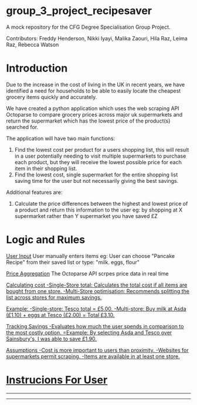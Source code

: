 

# group_3_project_recipesaver
A mock repository for the CFG Degree Specialisation Group Project.

Contributors:
Freddy Henderson,
Nikki Iyayi,
Malika Zaouri,
Hila Raz,
Leima Raz,
Rebecca Watson

# Introduction

Due to the increase in the cost of living in the UK in recent years, we have identified a need for households to be able to easily locate the cheapest grocery items quickly and accurately.

We have created a python application which uses the web scraping API Octoparse to compare grocery prices across major uk supermarkets and return the supermarket which has the lowest price of the product(s) searched for.

The application will have two main functions: 

1) Find the lowest cost per product for a users shopping list, this will result in a user potentially needing to visit multiple supermarkets to purchase each product, but they will receive the lowest possible price for each item in their shopping list.
2) Find the lowest cost, single supermarket for the entire shopping list saving time for the user but not necessarily giving the best savings.

Additional features are:

1) Calculate the price differences between the highest and lowest price of a product and return this information to the user eg: by shopping at X supermarket rather than Y supermarket you have saved £Z

# Logic and Rules

<u>User Input</u>
User manually enters items eg:
User can choose "Pancake Recipe" from their saved list or type: "milk. eggs, flour"

<u>Price Aggregation</u>
The Octoparse API scrpes price data in real time

<u>Calculating cost<u>
-Single-Store total: Calculates the total cost if all items are bought from one store.
-Multi-Store optimisation: Recommends splitting the list across stores for maximum savings.

Example:
-Single-store: Tesco total = £5.00.
-Multi-store: Buy milk at Asda (£1.10) + eggs at Tesco (£2.00) = Total £3.10.

<u>Tracking Savings</u>
-Evaluates how much the user spends in comparison to the most costly option.
=Example: By selecting Asda and Tesco over Sainsbury's, I was able to save £1.90.

<u>Assumptions</u>
-Cost is more important to users than proximity.
-Websites for supermarkets permit scraping.
-Items are available in at least one store.

# Instrucions For User
--------------------
------------
